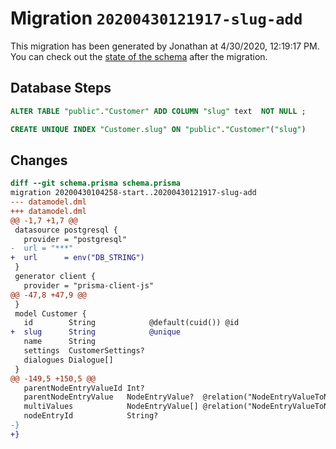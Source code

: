 # Migration `20200430121917-slug-add`

This migration has been generated by Jonathan at 4/30/2020, 12:19:17 PM.
You can check out the [state of the schema](./schema.prisma) after the migration.

## Database Steps

```sql
ALTER TABLE "public"."Customer" ADD COLUMN "slug" text  NOT NULL ;

CREATE UNIQUE INDEX "Customer.slug" ON "public"."Customer"("slug")
```

## Changes

```diff
diff --git schema.prisma schema.prisma
migration 20200430104258-start..20200430121917-slug-add
--- datamodel.dml
+++ datamodel.dml
@@ -1,7 +1,7 @@
 datasource postgresql {
   provider = "postgresql"
-  url = "***"
+  url      = env("DB_STRING")
 }
 generator client {
   provider = "prisma-client-js"
@@ -47,8 +47,9 @@
 }
 model Customer {
   id        String            @default(cuid()) @id
+  slug      String            @unique
   name      String
   settings  CustomerSettings?
   dialogues Dialogue[]
 }
@@ -149,5 +150,5 @@
   parentNodeEntryValueId Int?
   parentNodeEntryValue   NodeEntryValue?  @relation("NodeEntryValueToNodeEntryValue", fields: [parentNodeEntryValueId], references: [id])
   multiValues            NodeEntryValue[] @relation("NodeEntryValueToNodeEntryValue")
   nodeEntryId            String?
-}
+}
```



